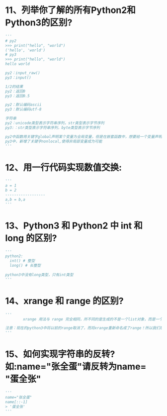 # 11、列举你了解的所有Python2和Python3的区别?
```python
'''
# py2
>>> print("hello", "world")
('hello', 'world')
# py3
>>> print("hello", "world")
hello world

py2：input_raw()
py3：input()

1/2的结果
py2：返回0
py3：返回0.5

py2：默认编码ascii
py3：默认编码utf-8

字符串
py2：unicode类型表示字符串序列，str类型表示字节序列
py3:：str类型表示字符串序列，byte类型表示字节序列

py2中函数用关键字global声明某个变量为全局变量，但是在嵌套函数中，想要给一个变量声明为非局部变量是没法实现的。
py3中，新增了关键字nonlocal,使得非局部变量成为可能
'''
```
# 12、用一行代码实现数值交换:
```python
'''
a = 1
b = 2
------------------
a,b = b,a
'''
```
# 13、Python3 和 Python2 中 int 和 long 的区别?
```python
'''
python2:
  int() # 整型
  long() # 长整型
  
python3中没有long类型，只有int类型
'''
```
# 14、xrange 和 range 的区别?
```python
'''
        xrange 用法与 range 完全相同，所不同的是生成的不是一个list对象，而是一个生成器。

注意：现在的python3中将以前的range取消了，而将xrange重新命名成了range！所以我们现在看到的range其实本质还是xrange~。
'''
```
# 15、如何实现字符串的反转?如:name="张全蛋"请反转为name= "蛋全张"
```python
'''
name="张全蛋"
name[::-1]
> '蛋全张'
'''
```